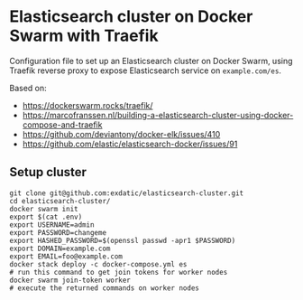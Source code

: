 # Elasticsearch cluster on Docker Swarm with Traefik
Configuration file to set up an Elasticsearch cluster on Docker Swarm, using Traefik reverse proxy to expose Elasticsearch service on ```example.com/es```.

Based on: 
- https://dockerswarm.rocks/traefik/ 
- https://marcofranssen.nl/building-a-elasticsearch-cluster-using-docker-compose-and-traefik
- https://github.com/deviantony/docker-elk/issues/410
- https://github.com/elastic/elasticsearch-docker/issues/91
## Setup cluster
```
git clone git@github.com:exdatic/elasticsearch-cluster.git
cd elasticsearch-cluster/
docker swarm init
export $(cat .env)
export USERNAME=admin
export PASSWORD=changeme
export HASHED_PASSWORD=$(openssl passwd -apr1 $PASSWORD)
export DOMAIN=example.com
export EMAIL=foo@example.com
docker stack deploy -c docker-compose.yml es
# run this command to get join tokens for worker nodes
docker swarm join-token worker
# execute the returned commands on worker nodes
```